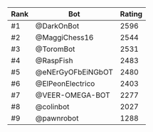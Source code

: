 Rank|Bot|Rating
---|---|---
#1|@DarkOnBot|2596
#2|@MaggiChess16|2544
#3|@ToromBot|2531
#4|@RaspFish|2483
#5|@eNErGyOFbEiNGbOT|2480
#6|@ElPeonElectrico|2403
#7|@VEER-OMEGA-BOT|2277
#8|@colinbot|2027
#9|@pawnrobot|1288
